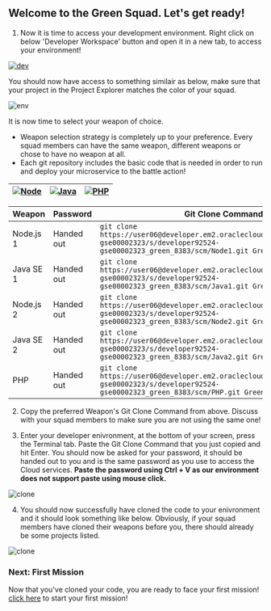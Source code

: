 ## Welcome to the Green Squad. Let's get ready! ##

1. Now it is time to access your development environment. Right click on below 'Developer Workspace' button and open it in a new tab, to access your environment! 

[![dev](codenvy-contribute.svg)](http://129.144.146.233/dashboard/#/ide/che/Green)

You should now have access to something similair as below, make sure that your project in the Project Explorer matches the color of your squad.

![env](../images/che_welcome.PNG)

It is now time to select your weapon of choice.

+ Weapon selection strategy is completely up to your preference. Every squad members can have the same weapon, different weapons or chose to have no weapon at all.
+ Each git repository includes the basic code that is needed in order to run and deploy your microservice to the battle action!

| [![Node](nodejs.png)](Green.md) | [![Java](javase.png)](Green.md) | [![PHP](php.png)](Green.md) |
|:---:|:---:|:---:|

| Weapon        | Password     | Git Clone Command  |
| ------------- |-------------| -----|
| Node.js 1      | Handed out | ``` git clone https://user06@developer.em2.oraclecloud.com/developer92524-gse00002323/s/developer92524-gse00002323_green_8383/scm/Node1.git Green/Node1 ``` |
| Java SE 1     | Handed out      |   ``` git clone https://user06@developer.em2.oraclecloud.com/developer92524-gse00002323/s/developer92524-gse00002323_green_8383/scm/Java1.git Green/Java1 ``` |
| Node.js 2    | Handed out | ``` git clone https://user06@developer.em2.oraclecloud.com/developer92524-gse00002323/s/developer92524-gse00002323_green_8383/scm/Node2.git Green/Node2 ``` |
| Java SE 2    | Handed out      |   ``` git clone https://user06@developer.em2.oraclecloud.com/developer92524-gse00002323/s/developer92524-gse00002323_green_8383/scm/Java2.git Green/Java2 ``` |
| PHP | Handed out      |  ``` git clone https://user06@developer.em2.oraclecloud.com/developer92524-gse00002323/s/developer92524-gse00002323_green_8383/scm/PHP.git Green/PHP ``` |

2. Copy the preferred Weapon's Git Clone Command from above. Discuss with your squad members to make sure you are not using the same one! 

3. Enter your developer enivronment, at the bottom of your screen, press the Terminal tab. Paste the Git Clone Command that you just copied and hit Enter. You should now be asked for your password, it should be handed out to you and is the same password as you use to access the Cloud services. **Paste the password using Ctrl + V as our environment does not support paste using mouse click.**

![clone](../images/che_clone.PNG)

4. You should now successfully have cloned the code to your enivronment and it should look something like below. Obviously, if your squad members have cloned their weapons before you, there should already be some projects listed.

![clone](../images/che_project.PNG)

### Next: First Mission ###				
Now that you've cloned your code, you are ready to face your first mission! [click here](../missions/deploy.md) to start your first mission!
